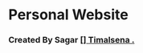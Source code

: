 <h1> Personal Website </h1>


### Created By Sagar [<a href="www.timalsenasagar.com.np" >] Timalsena .
 
